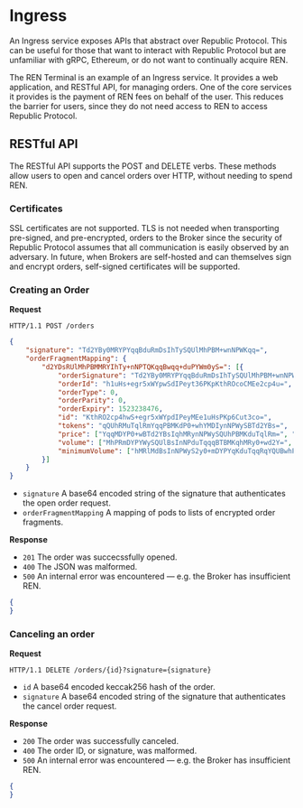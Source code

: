 # Ingress

An Ingress service exposes APIs that abstract over Republic Protocol. This can be useful for those that want to interact with Republic Protocol but are unfamiliar with gRPC, Ethereum, or do not want to continually acquire REN.

The REN Terminal is an example of an Ingress service. It provides a web application, and RESTful API, for managing orders. One of the core services it provides is the payment of REN fees on behalf of the user. This reduces the barrier for users, since they do not need access to REN to access Republic Protocol.

## RESTful API

The RESTful API supports the POST and DELETE verbs. These methods allow users to open and cancel orders over HTTP, without needing to spend REN.

### Certificates

SSL certificates are not supported. TLS is not needed when transporting pre-signed, and pre-encrypted, orders to the Broker since the security of Republic Protocol assumes that all communication is easily observed by an adversary. In future, when Brokers are self-hosted and can themselves sign and encrypt orders, self-signed certificates will be supported.

### Creating an Order

**Request**

```
HTTP/1.1 POST /orders
```

```json
{
    "signature": "Td2YBy0MRYPYqqBduRmDsIhTySQUlMhPBM+wnNPWKqq=",
    "orderFragmentMapping": {
        "d2YDsRUlMhPBMMRYIhTy+nNPTQKqqBwqq+duPYWm0yS=": [{
            "orderSignature": "Td2YBy0MRYPYqqBduRmDsIhTySQUlMhPBM+wnNPWKqq=",
            "orderId": "h1uHs+egr5xWYpwSdIPeyt36PKpKthROcoCMEe2cp4u=",
            "orderType": 0,
            "orderParity": 0,
            "orderExpiry": 1523238476,
            "id": "KthRO2cp4hwS+egr5xWYpdIPeyMEe1uHsPKp6Cut3co=",
            "tokens": "qQUhRMuTqlRmYqqPBMKdP0+whYMDIynNPWySBTd2YBs=",
            "price": ["YqqMDYP0+wBTd2YBsIqhMRynNPWySQUhPBMKduTqlRm=", "YqqMDYP0+wBTd2YBsIqhMRynNPWySQUhPBMKduTqlRm="],
            "volume": ["MhPRmDYPYWySQUlBsInNPduTqqqBTBMKqhMRy0+wd2Y=", "MhPRmDYPYWySQUlBsInNPduTqqqBTBMKqhMRy0+wd2Y="],
            "minimumVolume": ["hMRlMdBsInNPWyS2y0+mDYPYqKduTqqRqYQUBwhPBMT=", "hMRlMdBsInNPWyS2y0+mDYPYqKduTqqRqYQUBwhPBMT="]
        }]
    }
}
```

- `signature` A base64 encoded string of the signature that authenticates the open order request.
- `orderFragmentMapping` A mapping of pods to lists of encrypted order fragments.

**Response**

- `201` The order was succecssfully opened.
- `400` The JSON was malformed.
- `500` An internal error was encountered — e.g. the Broker has insufficient REN.

```json
{
}
```

### Canceling an order

**Request**

```
HTTP/1.1 DELETE /orders/{id}?signature={signature}
```

- `id` A base64 encoded keccak256 hash of the order.
- `signature` A base64 encoded string of the signature that authenticates the cancel order request.

**Response**

- `200` The order was successfully canceled.
- `400` The order ID, or signature, was malformed.
- `500` An internal error was encountered — e.g. the Broker has insufficient REN.

```json
{
}
```